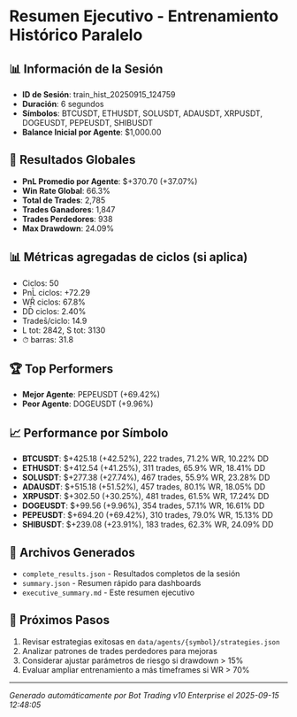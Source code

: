 # Resumen Ejecutivo - Entrenamiento Histórico Paralelo

## 📊 Información de la Sesión
- **ID de Sesión**: train_hist_20250915_124759
- **Duración**: 6 segundos
- **Símbolos**: BTCUSDT, ETHUSDT, SOLUSDT, ADAUSDT, XRPUSDT, DOGEUSDT, PEPEUSDT, SHIBUSDT
- **Balance Inicial por Agente**: $1,000.00

## 🎯 Resultados Globales
- **PnL Promedio por Agente**: $+370.70 (+37.07%)
- **Win Rate Global**: 66.3%
- **Total de Trades**: 2,785
- **Trades Ganadores**: 1,847
- **Trades Perdedores**: 938
- **Max Drawdown**: 24.09%

## 📊 Métricas agregadas de ciclos (si aplica)
- Ciclos: 50
- PnL̄ ciclos: +72.29
- WR̄ ciclos: 67.8%
- DD̄ ciclos: 2.40%
- Trades̄/ciclo: 14.9
- L tot: 2842, S tot: 3130
- ⏱̄ barras: 31.8


## 🏆 Top Performers
- **Mejor Agente**: PEPEUSDT (+69.42%)
- **Peor Agente**: DOGEUSDT (+9.96%)

## 📈 Performance por Símbolo
- **BTCUSDT**: $+425.18 (+42.52%), 222 trades, 71.2% WR, 10.22% DD
- **ETHUSDT**: $+412.54 (+41.25%), 311 trades, 65.9% WR, 18.41% DD
- **SOLUSDT**: $+277.38 (+27.74%), 467 trades, 55.9% WR, 23.28% DD
- **ADAUSDT**: $+515.18 (+51.52%), 457 trades, 80.1% WR, 18.05% DD
- **XRPUSDT**: $+302.50 (+30.25%), 481 trades, 61.5% WR, 17.24% DD
- **DOGEUSDT**: $+99.56 (+9.96%), 354 trades, 57.1% WR, 16.61% DD
- **PEPEUSDT**: $+694.20 (+69.42%), 310 trades, 79.0% WR, 15.13% DD
- **SHIBUSDT**: $+239.08 (+23.91%), 183 trades, 62.3% WR, 24.09% DD

## 📁 Archivos Generados
- `complete_results.json` - Resultados completos de la sesión
- `summary.json` - Resumen rápido para dashboards
- `executive_summary.md` - Este resumen ejecutivo

## 🎯 Próximos Pasos
1. Revisar estrategias exitosas en `data/agents/{symbol}/strategies.json`
2. Analizar patrones de trades perdedores para mejoras
3. Considerar ajustar parámetros de riesgo si drawdown > 15%
4. Evaluar ampliar entrenamiento a más timeframes si WR > 70%

---
*Generado automáticamente por Bot Trading v10 Enterprise el 2025-09-15 12:48:05*

